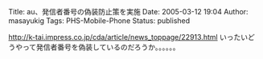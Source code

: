 Title: au、発信者番号の偽装防止策を実施
Date: 2005-03-12 19:04
Author: masayukig
Tags: PHS-Mobile-Phone
Status: published

<http://k-tai.impress.co.jp/cda/article/news_toppage/22913.html>
いったいどうやって発信者番号を偽装しているのだろうか。。。。。。
